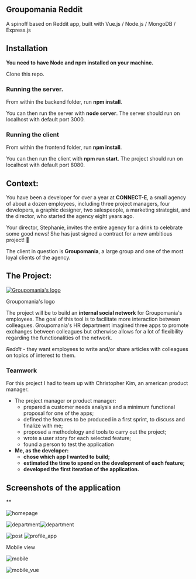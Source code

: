 ## Groupomania Reddit

A spinoff based on Reddit app, built with Vue.js / Node.js / MongoDB / Express.js

## Installation

**You need to have Node and npm installed on your machine.**

Clone this repo.

### Running the server.

From within the backend folder, run **npm install**.

You can then run the server with **node server**. The server should run on localhost with default port 3000. 

### Running the client

From within the frontend folder, run **npm install**.

You can then run the client with **npm run start**. The project should run on localhost with default port 8080.


## Context:

You have been a developer for over a year at **CONNECT-E**, a small agency of about a dozen employees, including three project managers, four developers, a graphic designer, two salespeople, a marketing strategist, and the director, who started the agency eight years ago.

Your director, Stephanie, invites the entire agency for a drink to celebrate some good news! She has just signed a contract for a new ambitious project! 🥂

The client in question is **Groupomania**, a large group and one of the most loyal clients of the agency.


## The Project:

[![Groupomania's logo](https://user.oc-static.com/upload/2018/11/30/15435845574363_Groupomania.png)](https://user.oc-static.com/upload/2018/11/30/15435845574363_Groupomania.png)

Groupomania's logo

The project will be to build an **internal social network** for Groupomania's employees. The goal of this tool is to facilitate more interaction between colleagues. Groupomania's HR department imagined three apps to promote exchanges between colleagues but otherwise allows for a lot of flexibility regarding the functionalities of the network.


_Reddit_ - they want employees to write and/or share articles with colleagues on topics of interest to them.


### Teamwork

For this project I had to team up with Christopher Kim, an american product manager.
-   The project manager or product manager:  
    -   prepared a customer needs analysis and a minimum functional proposal for one of the apps;
    -   defined the features to be produced in a first sprint, to discuss and finalize with me;
    -   proposed a methodology and tools to carry out the project;
    -   wrote a user story for each selected feature;
    -   found a person to test the application 
-   **Me, as the developer:**  
    -   **chose which app I wanted to build;**
    -   **estimated the time to spend on the development of each feature;**
    -   **developed the first iteration of the application.**

## Screenshots of the application

**

![homepage](https://user-images.githubusercontent.com/32814329/61376174-f29b2b80-a8a0-11e9-9f97-f441371152ad.png)

![department](https://user-images.githubusercontent.com/32814329/61375434-312fe680-a89f-11e9-84d4-cdd6a010a59d.png)![department](https://user-images.githubusercontent.com/32814329/61375434-312fe680-a89f-11e9-84d4-cdd6a010a59d.png)


![post](https://user-images.githubusercontent.com/32814329/61375457-3ee56c00-a89f-11e9-93fd-a40405a87017.png)
![profile_app](https://user-images.githubusercontent.com/32814329/61375468-43aa2000-a89f-11e9-9640-17e2a6c18bba.png)


Mobile view

![mobile](https://user-images.githubusercontent.com/32814329/61375444-37be5e00-a89f-11e9-83c6-406b06cdab3b.png)

![mobile_vue](https://user-images.githubusercontent.com/32814329/61375452-3bea7b80-a89f-11e9-8354-61f8ec45f9c5.png)

